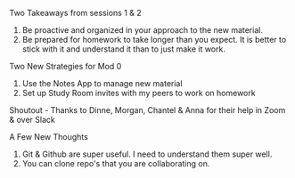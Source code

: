 Two Takeaways from sessions 1 & 2

1) Be proactive and organized in your approach to the new material.
2) Be prepared for homework to take longer than you expect. It is better to stick with it and understand it than to just make it work.

Two New Strategies for Mod 0

1) Use the Notes App to manage new material
2) Set up Study Room invites with my peers to work on homework

Shoutout - Thanks to Dinne, Morgan, Chantel & Anna for their help in Zoom & over Slack

A Few New Thoughts

1) Git & Github are super useful. I need to understand them super well.
2) You can clone repo's that you are collaborating on.
